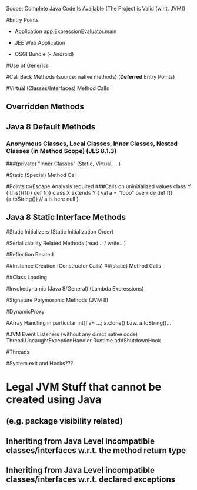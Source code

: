 Scope: Complete Java Code Is Available (The Project is Valid (w.r.t. JVM))

#Entry Points
- Application
app.ExpressionEvaluator.main

- JEE Web Application
- OSGI Bundle
(- Android)

#Use of Generics

#Call Back Methods (source: native methods)
(**Deferred** Entry Points)

#Virtual (Classes/Interfaces) Method Calls
## Overridden Methods  
## Java 8 Default Methods 

### Anonymous Classes, Local Classes, Inner Classes, Nested Classes (in Method Scope) (JLS 8.1.3)
###(private) "Inner Classes" (Static, Virtual, ...)

#Static (Special) Method Call

#Points to/Escape Analysis required
###Calls on uninitialized values
class Y { this(){f()} def f()}
class X extends Y {
	val a = "fooo"
	override def f(){a.toString()} // a is here null
}

## Java 8 Static Interface Methods
	
#Static Initializers (Static Initialization Order)

#Serializability Related Methods (read... / write...)	

#Reflection Related

##Instance Creation (Constructor Calls)
##(static) Method Calls

##Class Loading

#Invokedynamic (Java 8/General) 
(Lambda Expressions)

#Signature Polymorphic Methods (JVM 8)

#DynamicProxy
	
#Array Handling
in particular int[] a= ...; a.clone() bzw. a.toString()...

#JVM Event Listeners (without any direct native code)
Thread.UncaughtExceptionHandler
Runtime.addShutdownHook

#Threads

#System.exit and Hooks???

# Legal JVM Stuff that cannot be created using Java 
## (e.g. package visibility related)
## Inheriting from Java Level incompatible classes/interfaces w.r.t. the method return type
## Inheriting from Java Level incompatible classes/interfaces w.r.t. declared exceptions